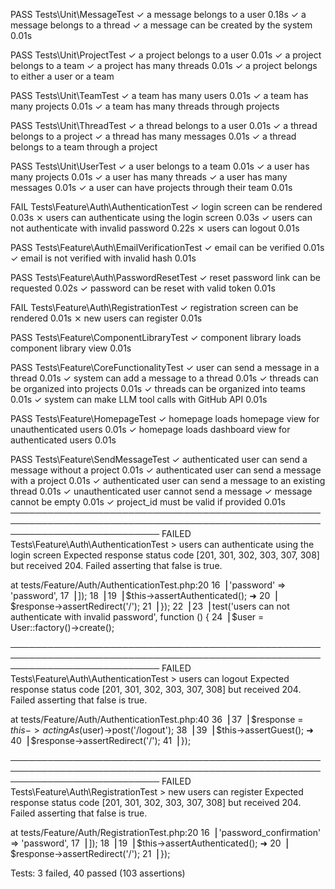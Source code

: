 
   PASS  Tests\Unit\MessageTest
  ✓ a message belongs to a user                                                                                          0.18s
  ✓ a message belongs to a thread
  ✓ a message can be created by the system                                                                               0.01s

   PASS  Tests\Unit\ProjectTest
  ✓ a project belongs to a user                                                                                          0.01s
  ✓ a project belongs to a team
  ✓ a project has many threads                                                                                           0.01s
  ✓ a project belongs to either a user or a team

   PASS  Tests\Unit\TeamTest
  ✓ a team has many users                                                                                                0.01s
  ✓ a team has many projects                                                                                             0.01s
  ✓ a team has many threads through projects

   PASS  Tests\Unit\ThreadTest
  ✓ a thread belongs to a user                                                                                           0.01s
  ✓ a thread belongs to a project
  ✓ a thread has many messages                                                                                           0.01s
  ✓ a thread belongs to a team through a project

   PASS  Tests\Unit\UserTest
  ✓ a user belongs to a team                                                                                             0.01s
  ✓ a user has many projects                                                                                             0.01s
  ✓ a user has many threads
  ✓ a user has many messages                                                                                             0.01s
  ✓ a user can have projects through their team                                                                          0.01s

   FAIL  Tests\Feature\Auth\AuthenticationTest
  ✓ login screen can be rendered                                                                                         0.03s
  ⨯ users can authenticate using the login screen                                                                        0.03s
  ✓ users can not authenticate with invalid password                                                                     0.22s
  ⨯ users can logout                                                                                                     0.01s

   PASS  Tests\Feature\Auth\EmailVerificationTest
  ✓ email can be verified                                                                                                0.01s
  ✓ email is not verified with invalid hash                                                                              0.01s

   PASS  Tests\Feature\Auth\PasswordResetTest
  ✓ reset password link can be requested                                                                                 0.02s
  ✓ password can be reset with valid token                                                                               0.01s

   FAIL  Tests\Feature\Auth\RegistrationTest
  ✓ registration screen can be rendered                                                                                  0.01s
  ⨯ new users can register                                                                                               0.01s

   PASS  Tests\Feature\ComponentLibraryTest
  ✓ component library loads component library view                                                                       0.01s

   PASS  Tests\Feature\CoreFunctionalityTest
  ✓ user can send a message in a thread                                                                                  0.01s
  ✓ system can add a message to a thread                                                                                 0.01s
  ✓ threads can be organized into projects                                                                               0.01s
  ✓ threads can be organized into teams                                                                                  0.01s
  ✓ system can make LLM tool calls with GitHub API                                                                       0.01s

   PASS  Tests\Feature\HomepageTest
  ✓ homepage loads homepage view for unauthenticated users                                                               0.01s
  ✓ homepage loads dashboard view for authenticated users                                                                0.01s

   PASS  Tests\Feature\SendMessageTest
  ✓ authenticated user can send a message without a project                                                              0.01s
  ✓ authenticated user can send a message with a project                                                                 0.01s
  ✓ authenticated user can send a message to an existing thread                                                          0.01s
  ✓ unauthenticated user cannot send a message
  ✓ message cannot be empty                                                                                              0.01s
  ✓ project_id must be valid if provided                                                                                 0.01s
  ────────────────────────────────────────────────────────────────────────────────────────────────────────────────────────────
   FAILED  Tests\Feature\Auth\AuthenticationTest > users can authenticate using the login screen
  Expected response status code [201, 301, 302, 303, 307, 308] but received 204.
Failed asserting that false is true.

  at tests/Feature/Auth/AuthenticationTest.php:20
     16▕         'password' => 'password',
     17▕     ]);
     18▕
     19▕     $this->assertAuthenticated();
  ➜  20▕     $response->assertRedirect('/');
     21▕ });
     22▕
     23▕ test('users can not authenticate with invalid password', function () {
     24▕     $user = User::factory()->create();

  ────────────────────────────────────────────────────────────────────────────────────────────────────────────────────────────
   FAILED  Tests\Feature\Auth\AuthenticationTest > users can logout
  Expected response status code [201, 301, 302, 303, 307, 308] but received 204.
Failed asserting that false is true.

  at tests/Feature/Auth/AuthenticationTest.php:40
     36▕
     37▕     $response = $this->actingAs($user)->post('/logout');
     38▕
     39▕     $this->assertGuest();
  ➜  40▕     $response->assertRedirect('/');
     41▕ });

  ────────────────────────────────────────────────────────────────────────────────────────────────────────────────────────────
   FAILED  Tests\Feature\Auth\RegistrationTest > new users can register
  Expected response status code [201, 301, 302, 303, 307, 308] but received 204.
Failed asserting that false is true.

  at tests/Feature/Auth/RegistrationTest.php:20
     16▕         'password_confirmation' => 'password',
     17▕     ]);
     18▕
     19▕     $this->assertAuthenticated();
  ➜  20▕     $response->assertRedirect('/');
     21▕ });


  Tests:    3 failed, 40 passed (103 assertions)

